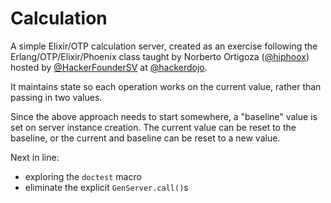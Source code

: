 # Calculation

A simple Elixir/OTP calculation server, created as an exercise following the Erlang/OTP/Elixir/Phoenix class taught by Norberto Ortigoza ([@hiphoox](https://twitter.com/hiphoox)) hosted by [@HackerFounderSV](https://twitter.com/HackerFounderSV) at [@hackerdojo](https://twitter.com/hackgerdojo).

It maintains state so each operation works on the current value, rather than passing in two values. 

Since the above approach needs to start somewhere, a "baseline" value is set on server instance creation. The current value can be reset to the baseline, or the current and baseline can be reset to a new value.

Next in line: 

* exploring the `doctest` macro
* eliminate the explicit `GenServer.call()`s 
